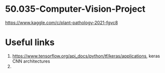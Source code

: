 # 50.035-Computer-Vision-Project
https://www.kaggle.com/c/plant-pathology-2021-fgvc8

# Useful links
1. https://www.tensorflow.org/api_docs/python/tf/keras/applications, keras CNN architectures
2. 
